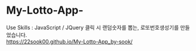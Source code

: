 # My-Lotto-App-
Use Skills : JavaScript / JQuery 
클릭 시 랜덤숫자를 뽑는, 로또번호생성기를 만들었습니다.<br/>
https://22sook00.github.io/My-Lotto-App_by-sook/
